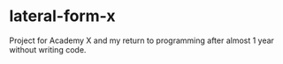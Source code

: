 # lateral-form-x
Project for Academy X and my return to programming after almost 1 year without writing code.
